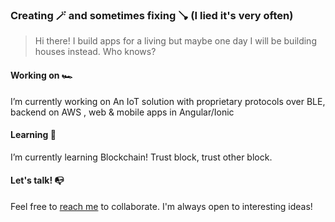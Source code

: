 ### Creating 🪄 and sometimes fixing 🪠 (I lied it's very often)

> Hi there! I build apps for a living but maybe one day I will be building houses instead. Who knows?

#### Working on 🏎️

I’m currently working on An IoT solution with proprietary protocols over BLE, backend on AWS ,  web & mobile apps in Angular/Ionic

#### Learning 🤯

I’m currently learning Blockchain! Trust block, trust other block. 

#### Let's talk! 📭

Feel free to [reach me](mailto:contact.makeitappn@gmail.com) to collaborate. I'm always open to interesting ideas!  